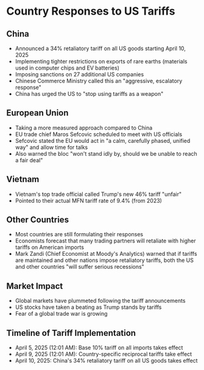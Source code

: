 # Country Responses to US Tariffs

## China
- Announced a 34% retaliatory tariff on all US goods starting April 10, 2025
- Implementing tighter restrictions on exports of rare earths (materials used in computer chips and EV batteries)
- Imposing sanctions on 27 additional US companies
- Chinese Commerce Ministry called this an "aggressive, escalatory response"
- China has urged the US to "stop using tariffs as a weapon"

## European Union
- Taking a more measured approach compared to China
- EU trade chief Maros Sefcovic scheduled to meet with US officials
- Sefcovic stated the EU would act in "a calm, carefully phased, unified way" and allow time for talks
- Also warned the bloc "won't stand idly by, should we be unable to reach a fair deal"

## Vietnam
- Vietnam's top trade official called Trump's new 46% tariff "unfair"
- Pointed to their actual MFN tariff rate of 9.4% (from 2023)

## Other Countries
- Most countries are still formulating their responses
- Economists forecast that many trading partners will retaliate with higher tariffs on American imports
- Mark Zandi (Chief Economist at Moody's Analytics) warned that if tariffs are maintained and other nations impose retaliatory tariffs, both the US and other countries "will suffer serious recessions"

## Market Impact
- Global markets have plummeted following the tariff announcements
- US stocks have taken a beating as Trump stands by tariffs
- Fear of a global trade war is growing

## Timeline of Tariff Implementation
- April 5, 2025 (12:01 AM): Base 10% tariff on all imports takes effect
- April 9, 2025 (12:01 AM): Country-specific reciprocal tariffs take effect
- April 10, 2025: China's 34% retaliatory tariff on all US goods takes effect
